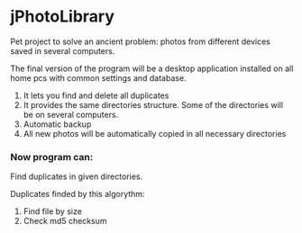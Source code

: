 # jPhotoLibrary

Pet project to solve an ancient problem: photos from different devices saved in several computers. 

The final version of the program will be a desktop application installed on all home pcs with common settings and database.  

1. It lets you find and delete all duplicates
2. It provides the same directories structure. Some of the directories will be on several computers.
3. Automatic backup 
4. All new photos will be automatically copied in all necessary directories

### Now program can:

Find duplicates in given directories.

Duplicates finded by this algorythm:
1. Find file by size
2. Check md5 checksum
